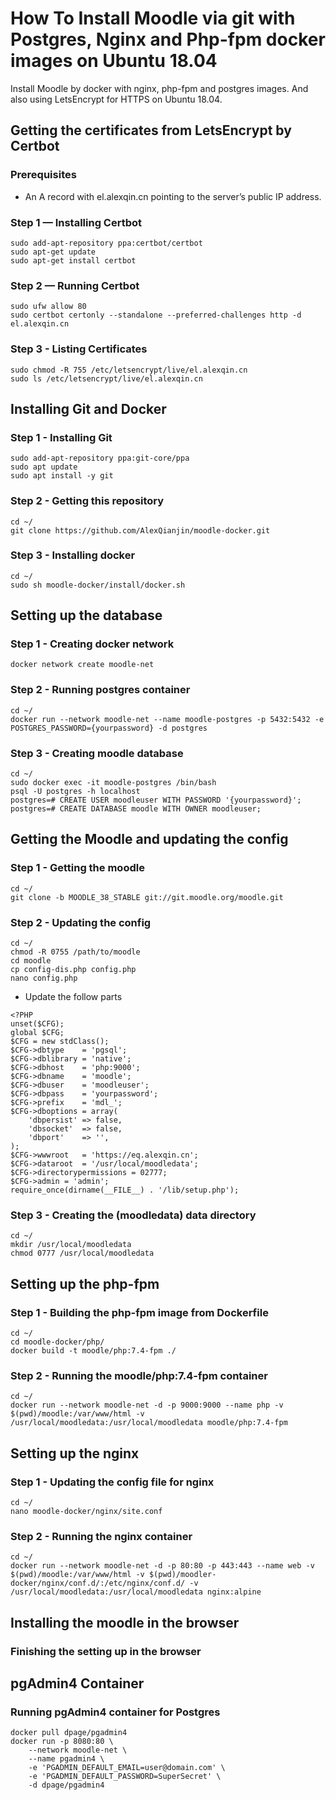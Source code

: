 # How To Install Moodle via git with Postgres, Nginx and Php-fpm docker images on Ubuntu 18.04
Install Moodle by docker with nginx, php-fpm and postgres images. And also using LetsEncrypt for HTTPS on Ubuntu 18.04.

## Getting the certificates from LetsEncrypt by Certbot
### Prerequisites
- An A record with el.alexqin.cn pointing to the server’s public IP address.

### Step 1 — Installing Certbot
```
sudo add-apt-repository ppa:certbot/certbot
sudo apt-get update
sudo apt-get install certbot
```

### Step 2 — Running Certbot
```
sudo ufw allow 80
sudo certbot certonly --standalone --preferred-challenges http -d el.alexqin.cn
```

### Step 3 - Listing Certificates
```
sudo chmod -R 755 /etc/letsencrypt/live/el.alexqin.cn
sudo ls /etc/letsencrypt/live/el.alexqin.cn
```

## Installing Git and Docker
### Step 1 - Installing Git
```
sudo add-apt-repository ppa:git-core/ppa 
sudo apt update
sudo apt install -y git
```

### Step 2 - Getting this repository
```
cd ~/
git clone https://github.com/AlexQianjin/moodle-docker.git
```

### Step 3 - Installing docker
```
cd ~/
sudo sh moodle-docker/install/docker.sh
```

## Setting up the database
### Step 1 - Creating docker network
```
docker network create moodle-net
```

### Step 2 - Running postgres container
```
cd ~/
docker run --network moodle-net --name moodle-postgres -p 5432:5432 -e POSTGRES_PASSWORD={yourpassword} -d postgres
```

### Step 3 - Creating moodle database
```
cd ~/
sudo docker exec -it moodle-postgres /bin/bash
psql -U postgres -h localhost
postgres=# CREATE USER moodleuser WITH PASSWORD '{yourpassword}';
postgres=# CREATE DATABASE moodle WITH OWNER moodleuser;
```

## Getting the Moodle and updating the config
### Step 1 - Getting the moodle
```
cd ~/
git clone -b MOODLE_38_STABLE git://git.moodle.org/moodle.git 
```

### Step 2 - Updating the config
```
cd ~/
chmod -R 0755 /path/to/moodle
cd moodle
cp config-dis.php config.php
nano config.php
```
- Update the follow parts
```
<?PHP
unset($CFG);
global $CFG;
$CFG = new stdClass();
$CFG->dbtype    = 'pgsql';
$CFG->dblibrary = 'native';
$CFG->dbhost    = 'php:9000';
$CFG->dbname    = 'moodle';
$CFG->dbuser    = 'moodleuser';
$CFG->dbpass    = 'yourpassword';
$CFG->prefix    = 'mdl_';
$CFG->dboptions = array(
    'dbpersist' => false,
    'dbsocket'  => false,
    'dbport'    => '',   
);
$CFG->wwwroot   = 'https://eq.alexqin.cn';
$CFG->dataroot  = '/usr/local/moodledata';
$CFG->directorypermissions = 02777;
$CFG->admin = 'admin';
require_once(dirname(__FILE__) . '/lib/setup.php');
```

### Step 3 - Creating the (moodledata) data directory
```
cd ~/
mkdir /usr/local/moodledata
chmod 0777 /usr/local/moodledata
```

## Setting up the php-fpm
### Step 1 - Building the php-fpm image from Dockerfile
```
cd ~/
cd moodle-docker/php/
docker build -t moodle/php:7.4-fpm ./
```

### Step 2 - Running the moodle/php:7.4-fpm container
```
cd ~/
docker run --network moodle-net -d -p 9000:9000 --name php -v $(pwd)/moodle:/var/www/html -v /usr/local/moodledata:/usr/local/moodledata moodle/php:7.4-fpm
```

## Setting up the nginx
### Step 1 - Updating the config file for nginx
```
cd ~/
nano moodle-docker/nginx/site.conf
```

### Step 2 - Running the nginx container
```
cd ~/
docker run --network moodle-net -d -p 80:80 -p 443:443 --name web -v $(pwd)/moodle:/var/www/html -v $(pwd)/moodler-docker/nginx/conf.d/:/etc/nginx/conf.d/ -v /usr/local/moodledata:/usr/local/moodledata nginx:alpine
```

## Installing the moodle in the browser
### Finishing the setting up in the browser

## pgAdmin4 Container
### Running pgAdmin4 container for Postgres
```
docker pull dpage/pgadmin4
docker run -p 8080:80 \
    --network moodle-net \
    --name pgadmin4 \
    -e 'PGADMIN_DEFAULT_EMAIL=user@domain.com' \
    -e 'PGADMIN_DEFAULT_PASSWORD=SuperSecret' \
    -d dpage/pgadmin4
```
